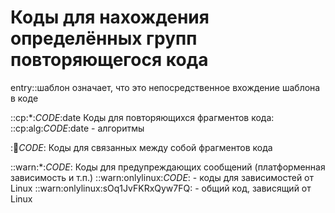 # Коды для нахождения определённых групп повторяющегося кода

entry::шаблон означает, что это непосредственное вхождение шаблона в коде

::cp:*:_CODE_:date
    Коды для повторяющихся фрагментов кода:
        ::cp:alg:_CODE_:date - алгоритмы

::link:_CODE_:
    Коды для связанных между собой фрагментов кода

::warn:*:_CODE_:
    Коды для предупреждающих сообщений (платформенная зависимость и т.п.)
    ::warn:onlylinux:_CODE_:    - коды для зависимостей от Linux
    ::warn:onlylinux:sOq1JvFKRxQyw7FQ: - общий код, зависящий от Linux
